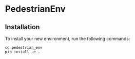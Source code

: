 # PedestrianEnv

## Installation

To install your new environment, run the following commands:

```{shell}
cd pedestrian_env
pip install -e .
```
